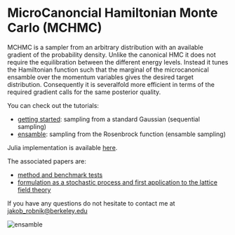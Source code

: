 # MicroCanoncial Hamiltonian Monte Carlo (MCHMC)

MCHMC is a sampler from an arbitrary distribution with an available gradient of the probability density. Unlike the canonical HMC it does not require the equilibration between the different energy levels. Instead it tunes the Hamiltonian function such that the marginal of the microcanonical ensamble over the momentum variables gives the desired target distribution. Consequently it is severalfold more efficient in terms of the required gradient calls for the same posterior quality.

You can check out the tutorials:
- [getting started](intro_tutorial.ipynb): sampling from a standard Gaussian (sequential sampling)
- [ensamble](Ensamble_tutorial.ipynb): sampling from the Rosenbrock function (ensamble sampling)

Julia implementation is available [here](https://github.com/JaimeRZP/MicroCanonicalHMC.jl).

The associated papers are:
- [method and benchmark tests](https://arxiv.org/abs/2212.08549)
- [formulation as a stochastic process and first application to the lattice field theory](https://arxiv.org/abs/2303.18221)

If you have any questions do not hesitate to contact me at jakob_robnik@berkeley.edu

![ensamble](plots/movies/rosenbrock.gif)
